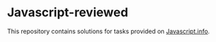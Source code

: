 # Javascript-reviewed

This repository contains solutions for tasks provided on [Javascript.info](https://javascript.info).
